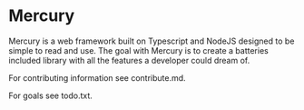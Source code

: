 # Mercury

Mercury is a web framework built on Typescript and NodeJS designed to be simple to read and use. The goal with Mercury is to create a batteries included library with all the features a developer could dream of.

For contributing information see contribute.md.

For goals see todo.txt.
